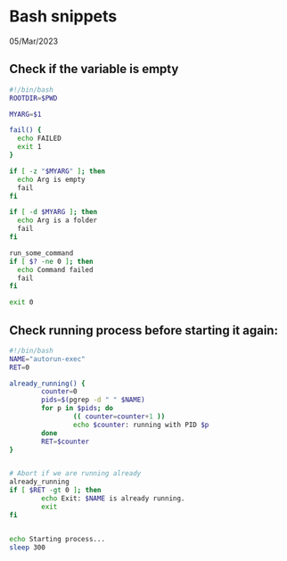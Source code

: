 # Bash snippets
05/Mar/2023


## Check if the variable is empty
```bash
#!/bin/bash
ROOTDIR=$PWD

MYARG=$1

fail() {
  echo FAILED
  exit 1
}

if [ -z "$MYARG" ]; then
  echo Arg is empty
  fail
fi

if [ -d $MYARG ]; then
  echo Arg is a folder
  fail
fi

run_some_command
if [ $? -ne 0 ]; then
  echo Command failed
  fail
fi

exit 0
```

## Check running process before starting it again:
```bash
#!/bin/bash
NAME="autorun-exec"
RET=0

already_running() {
        counter=0
        pids=$(pgrep -d " " $NAME)
        for p in $pids; do
                (( counter=counter+1 ))
                echo $counter: running with PID $p
        done
        RET=$counter
}


# Abort if we are running already
already_running
if [ $RET -gt 0 ]; then
        echo Exit: $NAME is already running.
        exit
fi


echo Starting process...
sleep 300
```